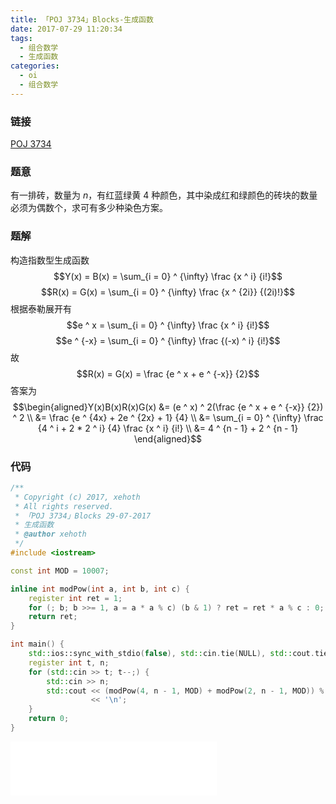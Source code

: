 ```yaml
---
title: 「POJ 3734」Blocks-生成函数
date: 2017-07-29 11:20:34
tags:
  - 组合数学
  - 生成函数
categories:
  - oi
  - 组合数学
---
```

### 链接
[POJ 3734](http://poj.org/problem?id=3734)
### 题意
有一排砖，数量为 $n$，有红蓝绿黄 $4$ 种颜色，其中染成红和绿颜色的砖块的数量必须为偶数个，求可有多少种染色方案。
<!-- more -->

### 题解
构造指数型生成函数
$$Y(x) = B(x) = \sum_{i = 0} ^ {\infty} \frac {x ^ i} {i!}$$
$$R(x) = G(x) = \sum_{i = 0} ^ {\infty} \frac {x ^ {2i}} {(2i)!}$$
根据泰勒展开有
$$e ^ x = \sum_{i = 0} ^ {\infty} \frac {x ^ i} {i!}$$
$$e ^ {-x} = \sum_{i = 0} ^ {\infty} \frac {(-x) ^ i} {i!}$$
故
$$R(x) = G(x) = \frac {e ^ x + e ^ {-x}} {2}$$
答案为
$$\begin{aligned}Y(x)B(x)R(x)G(x) &= (e ^ x) ^ 2(\frac {e ^ x + e ^ {-x}} {2}) ^ 2 \\
&= \frac {e ^ {4x} + 2e ^ {2x} + 1} {4} \\
&= \sum_{i = 0} ^ {\infty} \frac {4 ^ i + 2 * 2 ^ i} {4} \frac {x ^ i} {i!} \\
&= 4 ^ {n - 1} + 2 ^ {n - 1}
\end{aligned}$$

### 代码
``` cpp
/**
 * Copyright (c) 2017, xehoth
 * All rights reserved.
 * 「POJ 3734」Blocks 29-07-2017
 * 生成函数
 * @author xehoth
 */
#include <iostream>

const int MOD = 10007;

inline int modPow(int a, int b, int c) {
    register int ret = 1;
    for (; b; b >>= 1, a = a * a % c) (b & 1) ? ret = ret * a % c : 0;
    return ret;
}

int main() {
    std::ios::sync_with_stdio(false), std::cin.tie(NULL), std::cout.tie(NULL);
    register int t, n;
    for (std::cin >> t; t--;) {
        std::cin >> n;
        std::cout << (modPow(4, n - 1, MOD) + modPow(2, n - 1, MOD)) % MOD
                  << '\n';
    }
    return 0;
}
```

<iframe frameborder="no" border="0" marginwidth="0" marginheight="0" width=330 height=86 src="//music.163.com/outchain/player?type=2&id=28534501&auto=1&height=66"></iframe>